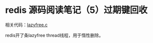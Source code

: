 # redis 源码阅读笔记（5）过期键回收

相关代码：[lazyfree.c](https://github.com/redis/redis/blob/unstable/src/lazyfree.c)

redis开了条lazyfree thread线程，用于惰性删除。